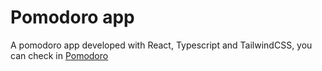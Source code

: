 # Pomodoro app
A pomodoro app developed with React, Typescript and TailwindCSS, you can check in [Pomodoro](https://apps.rpmdev.com.br/pomodoro/)
